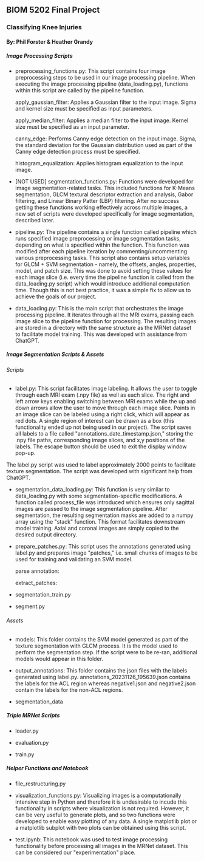## BIOM 5202 Final Project
### Classifying Knee Injuries
#### By: Phil Forster & Heather Grandy

##### Image Processing Scripts

- preprocessing_functions.py: This script contains four image preprocessing steps to be used in our image processing pipeline. When executing the image processing pipeline (data_loading.py), functions within this script are called by the pipeline function.
    
    apply_gaussian_filter: Applies a Gaussian filter to the input image. Sigma and kernel size must be  specified as input parameters.

    apply_median_filter: Applies a median filter to the input image. Kernel size must be specified as
    an input parameter.

    canny_edge: Performs Canny edge detection on the input image. Sigma, the standard deviation for the Gaussian distribution used as part of the Canny edge detection process must be specified.

    histogram_equalization: Applies histogram equalization to the input image.

- [NOT USED] segmentation_functions.py: Functions were developed for image segmentation-related tasks. This included functions for K-Means segmentation, GLCM textural descriptor extraction and analysis, Gabor filtering, and Linear Binary Patter (LBP) filtering. After no success getting these functions working effectively across multiple images, a new set of scripts were developed specifically for image segmentation, described later.

- pipeline.py: The pipeline contains a single function called pipeline which runs specified image preprocessing or image segmentation tasks, depending on what is specified within the function. This function was modified after each pipeline iteration by commenting/uncommenting various preprocessing tasks. This script also contains setup variables for GLCM + SVM segmentation - namely, the offsets, angles, properties, model, and patch size. This was done to avoid setting these values for each image slice (i.e. every time the pipeline function is called from the data_loading.py script) which would introduce additional computation time. Though this is not best practice, it was a simple fix to allow us to achieve the goals of our project.

- data_loading.py: This is the main script that orchestrates the image processing pipeline. It iterates through all the MRI exams, passing each image slice to the pipeline function for processing. The resulting images are stored in a directory with the same structure as the MRNet dataset to facilitate model training. This was developed with assistance from ChatGPT.

##### Image Segmentation Scripts & Assets

###### Scripts

- label.py: This script facilitates image labeling. It allows the user to toggle through each MRI exam (.npy file) as well as each slice. The right and left arrow keys enabling switching between MRI exams while the up and down arrows allow the user to move through each image slice. Points in an image slice can be labeled using a right click, which will appear as red dots. A single region of interest can be drawn as a box (this functionality ended up not being used in our project). The script saves all labels to a file called "annotations_date_timestamp.json," storing the .npy file paths, corresponding image slices, and x,y positions of the labels. The escape button should be used to exit the display window pop-up.

The label.py script was used to label approximately 2000 points to facilitate texture segmentation. The script was developed with significant help from ChatGPT. 

- segmentation_data_loading.py: This function is very similar to data_loading.py with some segmentation-specific modifications. A function called process_file was introduced which ensures only sagittal images are passed to the image segmentation pipeline. After segmentation, the resulting segmentation masks are added to a numpy array using the "stack" function. This format facilitates downstream model training. Axial and coronal images are simply copied to the desired output directory.

- prepare_patches.py: This script uses the annotations generated using label.py and prepares image "patches," i.e. small chunks of images to be used for training and validating an SVM model.

    parse annotation:
    
    extract_patches:

- segmentation_train.py

- segment.py

###### Assets

- models: This folder contains the SVM model generated as part of the texture segmentation with GLCM process. It is the model used to perform the segmentation step. If the script were to be re-ran, additional models would appear in this folder.

- output_annotations: This folder contains the json files with the labels generated using label.py. annotations_20231126_195639.json contains the labels for the ACL region whereas negative1.json and negative2.json contain the labels for the non-ACL regions. 

- segmentation_data

##### Triple MRNet Scripts

- loader.py

- evaluation.py

- train.py


##### Helper Functions and Notebook
- file_restructuring.py

- visualization_functions.py: Visualizing images is a computationally intensive step in Python and therefore it is undesirable to incude this functionality in scripts where visualization is not required. However, it can be very useful to generate plots, and so two functions were developed to enable easy plotting of any data. A single matplotlib plot or a matplotlib subplot with two plots can be obtained using this script.

- test.ipynb: This notebook was used to test image processing functionality before processing all images in the MRNet dataset. This can be considered our "experimentation" place.